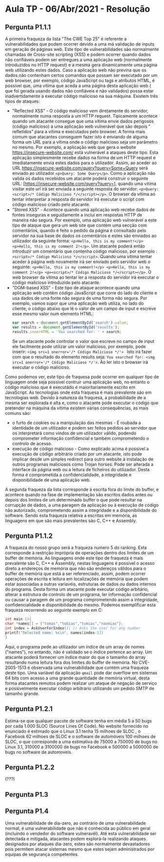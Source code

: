 # Aula TP - 06/Abr/2021 - Resolução

## Pergunta P1.1.1

A primeira fraqueza da lista "The CWE Top 25" é referente a vulnerabilidades que podem ocorrer devido a uma má validação
de inputs em geração de páginas web. Este tipo de vulnerabilidades são normalmente chamadas de Cross-site scripting (XSS) e podem
ocorrer quando dados não confiáveis podem ser entregues a uma aplicação web (normalmente introduzidos no HTTP request) e a mesma gera dinamicamente uma página web utilizando
estes dados. Caso a aplicação web não previna que os dados não contenham certos comandos que possam ser executado por um web browser, 
por exemplo, código JavaScript ou tags e atributos HTML, é possível que, uma vítima que aceda a uma página desta aplicação web ( que foi gerada usando
dados não confiáveis e não validados) possa estar inadvertidamente a executar código malicioso na sua máquina. Existem três tipos de ataques:
  - "Reflected XSS" - O código malicioso vem diretamente do servidor, normalmente numa resposta a um HTTP request. Tipicamente acontece quando um atacante consegue que uma vítima envie dados perigosos (código malicioso) a uma aplicação web vulnerável que são depois "
refletidos" para a vítima e executados pelo browser. A forma mais comum que atacantes conseguem fazer isto é enviando de alguma forma um URL para a vítima onde o código malicioso seja um parâmetro no mesmo.
Por exemplo, a aplicação web que gera o website https://insecure-website.com/ está vulnerável a ataques deste tipo. Esta aplicação simplesmente
recebe dados na forma de um HTTP request e imediatamente envia estes dados para o utilizador. Assim, ao aceder ao URL 
https://insecure-website.com/query?query=Some+Query será enviado ao utilizador ```<p>Query: Some Query</p>```. Como a aplicação não valida os dados
recebidos um atacante poderá construir o seguinte URL: [https://insecure-website.com/query?query=<script>/* Código Malicioso */</script>], quando
uma vítima visitar este url irá ser enviada a seguinte resposta do servidor: ```<p>Query: <script>/* Código Malicioso */</script></p>```. O browser da
vítima ao tentar interpretar a resposta do servidor irá executar o script com código malicioso criado pelo atacante.
 - "Stored XSS" - Acontece quando uma aplicação web recebe dados de fontes inseguras e seguidamente a inclui em respostas HTTP de maneira
não segura. Por exemplo, uma aplicação web vulnerável a este tipo de ataque que gera um web site que contém uma secção com comentários, 
quando é feito o pedido da página é consultado pelo servidor na sua base de dados os comentários e estes são enviados ao utilizador da seguinte
forma: ```<p>Hello, this is my comment!</p> <p>Hello, this is my comment 2!</p>```. Um atacante poderá então introduzir um comentário que contenha código
malicioso, por exemplo : ```<script>/* Código Malicioso */</script>```. Quando uma vitima tentar aceder à página web novamente irá ser enviado pelo servidor
web o seguinte: ```<p>Hello, this is my comment!</p> <p>Hello, this is my comment 2!</p> <p><script>/* Código Malicioso */</script></p>```. O web browser
da vítima ao tentar ler a resposta do servidor irá executar o código malicioso introduzido pelo atacante.
- "DOM-based XSS" - Este tipo de ataque acontece quando uma aplicação web contêm código JavaScript que corre do lado do cliente e usa dados
de uma fonte não segura de uma forma não segura. Por exemplo, vamos supor que uma aplicação web utiliza, no lado do cliente, o código abaixo que
lê o valor de um campo de input e escreve esse mesmo valor num elemento HTML:
    ```javascript
    var search = document.getElementById('search').value;
    var results = document.getElementById('results');
    results.innerHTML = 'You searched for: ' + search;
    ```
    Se um atacante pode controlar o valor que escreve no campo de input ele facilmente pode utilizar um valor malicioso, por exemplo, pode inserir:
    ```<img src=1 onerror='/* Código Malicioso */'> ```
    Isto irá fazer com que o resultado do elemento results seja: ```You searched for: <img src=1 onerror='/* Código Malicioso */'>```.
    Ao ler isto o browser irá executar o código malicioso.

Como podemos ver, este tipo de fraquesa pode ocorrer em qualquer tipo de linguagem onde seja possivel contruir uma aplicação web, no entanto o código
malicioso que é executádo é maioritariamente escrito em JavaScript. As tecnologias onde esta fraquesa é mais prevalente são em tecnologias web.
Devido à natureza da fraquesa, a probabilidade de a mesma ser explorada é alta e, como o atacante pode executar o código que pretender na máquina
da vítima existem várias consequências, as mais comuns são: 
- o furto de cookies ou a manipulação das mesmas - É roubada a identidade de um utilizador e podem ser feitos pedidos ao servidor
que os interpretará como vindos de um utilizador válido, podendo comprometer informação confidencial e também comprometendo o controlo de acesso.
- execução de código malicioso - Como explicado acima é possivel a execução de código arbitrário criado por um atacante, isto pode implicar
desde um simples redirect para outro website à instalação de outros programas maliciosos como Trojan horses. Pode ser alterada a interface da página
web ou a leitura de ficheiros do utilizador. Desta forma é comprometida a confidencialidade, a integridade e disponibilidade de uma aplicação web.

A segunda fraqueza da lista corresponde à escrita fora do limite do buffer, e acontece quando na fase de implementação são escritos dados 
antes ou depois dos limites de um determinado buffer o que pode resultar na corrupção de dados, a uma paragem da aplicação ou à execução de código não autorizado,
comprometendo assim a integridade e a disponibilidade do software. Sendo esta fraqueza relativa a escritas em memória, as linguagens em que são mais
prevalentes são C, C++ e Assembly.

## Pergunta P1.1.2
A fraqueza do nosso grupo será a fraqueza numero 5 do ranking. Esta corresponde à restrição imprópria de operações dentro dos limites de um
buffer de memória. As linguagens onde este tipo de fraqueza é mais prevalente são C, C++ e Assembly, nestas linguagens é possível o acesso direto a endereços de 
memória que não são endereços válidos para o buffer de memória que está a ser referenciado, assim, podem ocorrer operações de escrita e 
leitura em localizações de memória que podem estar associadas a outras variavéis, estruturas de dados ou dados internos do programa. Desta forma um 
atacante pode executar código arbitário, alterar a estrutura de controlo de um programa, ler informação confidencial ou causar a paragem de um programa
comprometendo assim a integridade, confidencialidade e disponibilidade do mesmo.
Podemos exemplificar esta fraqueza recorrendo ao seguinte exemplo em C:
```C
int main (){
char *names[] = {"tomas","tobias","tumias","naomias"};
int index = AskUserForIndex(); // Asks the user for any number
printf("Selected name: %s\n", names[index-1])
}
``` 
Aqui, o programa pede ao utilizador um índice de um array de nomes ("names"), no entando, não é validado se o índice pertence ao array. 
Um atacante poderá fornecer um índice maior do que o tamanho do array resultando numa leitura fora dos limites do buffer de memória.
No CVE-2005-1513 é observada uma vulnerabilidade que contém uma fraqueza deste tipo. Uma variável da aplicação ```qmail``` pode dar overflow em sistemas
64 bits com acesso a uma grande quantidade de memória virtual, desta forma atacantes remotos podem realizar um ataque de negação de serviço e possivelmente
executar código arbitrário utilizando um pedido SMTP de tamanho grande.

## Pergunta P1.2.1
Estima-se que qualquer pacote de software tenha em média 5 a 50 bugs por cada 1.000 SLOC (Source Lines Of Code). No website fornecido no enunciado
é estimado que o Linux 3.1 tenha 15 milhoes de SLOC , o Facebook 62 milhoes de SLOC e o software de automóveis 100 milhoes de SLOC, o que
corresponde a uma estimativa de 75000 a 750000 de bugs no Linux 3.1, 310000 a 3100000 de bugs no Facebook e 500000 a 5000000 de bugs no software de
automoveis.

## Pergunta P1.2.2

(???)

## Pergunta P1.3

## Pergunta P1.4
Uma vulnerabilidade de dia-zero, ao contrário de uma vulnerabilidade normal, é uma vulnerabilidade que não é conhecida ao público em geral (incluindo
o vendedor do software vulneravél). Até esta vulnerabilidade ser detectada e mitigada, atacantes podem explorá-la realizando ataques designados por
ataques dia-zero, estes são normalmente devastadores pois permitem atacar sistemas mesmo que estes sejam administrados por equipas de segurança competentes.
